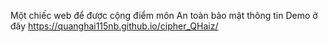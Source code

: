 Một chiếc web để được cộng điểm môn An toàn bảo mật thông tin
Demo ở đây https://quanghai115nb.github.io/cipher_QHaiz/
